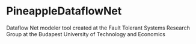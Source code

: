 PineappleDataflowNet
====================

Dataflow Net modeler tool created at the Fault Tolerant Systems Research Group at the Budapest University of Technology and Economics
